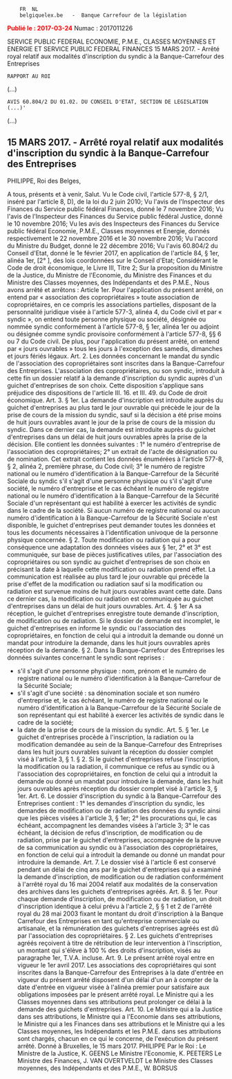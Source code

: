 		FR  NL 
		belgiquelex.be   -  Banque Carrefour de la législation

<font color="red"><b>Publié le : 2017-03-24</b></font>
Numac : 2017011226

SERVICE PUBLIC FEDERAL ECONOMIE, P.M.E., CLASSES MOYENNES ET ENERGIE ET SERVICE PUBLIC FEDERAL FINANCES
15 MARS 2017. - Arrêté royal relatif aux modalités d'inscription du syndic à la Banque-Carrefour des Entreprises



	RAPPORT AU ROI

(...)

	AVIS 60.804/2 DU 01.02. DU CONSEIL D'ETAT, SECTION DE LEGISLATION (...)'

(...)

## 15 MARS 2017. - Arrêté royal relatif aux modalités d'inscription du syndic à la Banque-Carrefour des Entreprises
PHILIPPE, Roi des Belges,

A tous, présents et à venir, Salut.
Vu le Code civil, l'article 577-8, § 2/1, inséré par l'article 8, D), de la loi du 2 juin 2010;
Vu l'avis de l'Inspecteur des Finances du Service public fédéral Finances, donné le 7 novembre 2016;
Vu l'avis de l'Inspecteur des Finances du Service public fédéral Justice, donné le 10 novembre 2016;
Vu les avis des Inspecteurs des Finances du Service public fédéral Economie, P.M.E., Classes moyennes et Energie, donnés respectivement le 22 novembre 2016 et le 30 novembre 2016;
Vu l'accord du Ministre du Budget, donné le 22 décembre 2016;
Vu l'avis 60.804/2 du Conseil d'Etat, donné le 1e février 2017, en application de l'article 84, § 1er, alinéa 1er, [2° ], des lois coordonnées sur le Conseil d'Etat;
Considérant le Code de droit économique, le Livre III, Titre 2;
Sur la proposition du Ministre de la Justice, du Ministre de l'Economie, du Ministre des Finances et du Ministre des Classes moyennes, des Indépendants et des P.M.E.,
Nous avons arrêté et arrêtons :
Article 1er. Pour l'application du présent arrêté, on entend par « association des copropriétaires » toute association de copropriétaires, en ce compris les associations partielles, disposant de la personnalité juridique visée à l'article 577-3, alinéa 4, du Code civil et par « syndic », on entend toute personne physique ou société, désignée ou nommée syndic conformément à l'article 577-8, § 1er, alinéa 1er ou adjoint ou désignée comme syndic provisoire conformément à l'article 577-8, §§ 6 ou 7 du Code civil.
De plus, pour l'application du présent arrêté, on entend par « jours ouvrables » tous les jours à l'exception des samedis, dimanches et jours fériés légaux.
Art. 2. Les données concernant le mandat du syndic de l'association des copropriétaires sont inscrites dans la Banque-Carrefour des Entreprises. L'association des copropriétaires, ou son syndic, introduit à cette fin un dossier relatif à la demande d'inscription du syndic auprès d'un guichet d'entreprises de son choix.
Cette disposition s'applique sans préjudice des dispositions de l'article III. 16. et III. 49. du Code de droit économique.
Art. 3. § 1er. La demande d'inscription est introduite auprès du guichet d'entreprises au plus tard le jour ouvrable qui précède le jour de la prise de cours de la mission du syndic, sauf si la décision a été prise moins de huit jours ouvrables avant le jour de la prise de cours de la mission du syndic. Dans ce dernier cas, la demande est introduite auprès du guichet d'entreprises dans un délai de huit jours ouvrables après la prise de la décision. Elle contient les données suivantes :
1° le numéro d'entreprise de l'association des copropriétaires;
2° un extrait de l'acte de désignation ou de nomination. Cet extrait contient les données énumérées à l'article 577-8, § 2, alinéa 2, première phrase, du Code civil;
3° le numéro de registre national ou le numéro d'identification à la Banque-Carrefour de la Sécurité Sociale du syndic s'il s'agit d'une personne physique ou s'il s'agit d'une société, le numéro d'entreprise et le cas échéant le numéro de registre national ou le numéro d'identification à la Banque-Carrefour de la Sécurité Sociale d'un représentant qui est habilité à exercer les activités de syndic dans le cadre de la société.
Si aucun numéro de registre national ou aucun numéro d'identification à la Banque-Carrefour de la Sécurité Sociale n'est disponible, le guichet d'entreprises peut demander toutes les données et tous les documents nécessaires à l'identification univoque de la personne physique concernée.
§ 2. Toute modification ou radiation qui a pour conséquence une adaptation des données visées aux § 1er, 2° et 3° est communiquée, sur base de pièces justificatives utiles, par l'association des copropriétaires ou son syndic au guichet d'entreprises de son choix en précisant la date à laquelle cette modification ou radiation prend effet.
La communication est réalisée au plus tard le jour ouvrable qui précède la prise d'effet de la modification ou radiation sauf si la modification ou radiation est survenue moins de huit jours ouvrables avant cette date. Dans ce dernier cas, la modification ou radiation est communiquée au guichet d'entreprises dans un délai de huit jours ouvrables.
Art. 4. § 1er A sa réception, le guichet d'entreprises enregistre toute demande d'inscription, de modification ou de radiation. Si le dossier de demande est incomplet, le guichet d'entreprises en informe le syndic ou l'association des copropriétaires, en fonction de celui qui a introduit la demande ou donné un mandat pour introduire la demande, dans les huit jours ouvrables après réception de la demande.
§ 2. Dans la Banque-Carrefour des Entreprises les données suivantes concernant le syndic sont reprises :
- s'il s'agit d'une personne physique : nom, prénom et le numéro de registre national ou le numéro d'identification à la Banque-Carrefour de la Sécurité Sociale;
- s'il s'agit d'une société : sa dénomination sociale et son numéro d'entreprise et, le cas échéant, le numéro de registre national ou le numéro d'identification à la Banque-Carrefour de la Sécurité Sociale de son représentant qui est habilité à exercer les activités de syndic dans le cadre de la société;
- la date de la prise de cours de la mission du syndic.
Art. 5. § 1er. Le guichet d'entreprises procède à l'inscription, la radiation ou la modification demandée au sein de la Banque-Carrefour des Entreprises dans les huit jours ouvrables suivant la réception du dossier complet visé à l'article 3, § 1.
§ 2. Si le guichet d'entreprises refuse l'inscription, la modification ou la radiation, il communique ce refus au syndic ou à l'association des copropriétaires, en fonction de celui qui a introduit la demande ou donné un mandat pour introduire la demande, dans les huit jours ouvrables après réception du dossier complet visé à l'article 3, § 1er.
Art. 6. Le dossier d'inscription du syndic à la Banque-Carrefour des Entreprises contient :
1° les demandes d'inscription du syndic, les demandes de modification ou de radiation des données du syndic ainsi que les pièces visées à l'article 3, § 1er;
2° les procurations qui, le cas échéant, accompagnent les demandes visées à l'article 3;
3° le cas échéant, la décision de refus d'inscription, de modification ou de radiation, prise par le guichet d'entreprises, accompagnée de la preuve de sa communication au syndic ou à l'association des copropriétaires, en fonction de celui qui a introduit la demande ou donné un mandat pour introduire la demande.
Art. 7. Le dossier visé à l'article 6 est conservé pendant un délai de cinq ans par le guichet d'entreprises qui a examiné la demande d'inscription, de modification ou de radiation conformément à l'arrêté royal du 16 mai 2004 relatif aux modalités de la conservation des archives dans les guichets d'entreprises agréés.
Art. 8. § 1er. Pour chaque demande d'inscription, de modification ou de radiation, un droit d'inscription identique à celui prévu à l'article 2, § § 1 et 2 de l'arrêté royal du 28 mai 2003 fixant le montant du droit d'inscription à la Banque Carrefour des Entreprises en tant qu'entreprise commerciale ou artisanale, et la rémunération des guichets d'entreprises agréés est dû par l'association des copropriétaires.
§ 2. Les guichets d'entreprises agréés reçoivent à titre de rétribution de leur intervention à l'inscription, un montant qui s'élève à 100 % des droits d'inscription, visés au paragraphe 1er, T.V.A. incluse.
Art. 9. Le présent arrêté royal entre en vigueur le 1er avril 2017.
Les associations des copropriétaires qui sont inscrites dans la Banque-Carrefour des Entreprises à la date d'entrée en vigueur du présent arrêté disposent d'un délai d'un an à compter de la date d'entrée en vigueur visée à l'alinéa premier pour satisfaire aux obligations imposées par le présent arrêté royal. Le Ministre qui a les Classes moyennes dans ses attributions peut prolonger ce délai à la demande des guichets d'entreprises.
Art. 10. Le Ministre qui a la Justice dans ses attributions, le Ministre qui a l'Economie dans ses attributions, le Ministre qui a les Finances dans ses attributions et le Ministre qui a les Classes moyennes, les Indépendants et les P.M.E. dans ses attributions sont chargés, chacun en ce qui le concerne, de l'exécution du présent arrêté.
Donné à Bruxelles, le 15 mars 2017.
PHILIPPE
Par le Roi :
Le Ministre de la Justice,
K. GEENS
Le Ministre l'Economie,
K. PEETERS
Le Ministre des Finances,
J. VAN OVERTVELDT
Le Ministre des Classes moyennes, des Indépendants et des P.M.E.,
W. BORSUS

